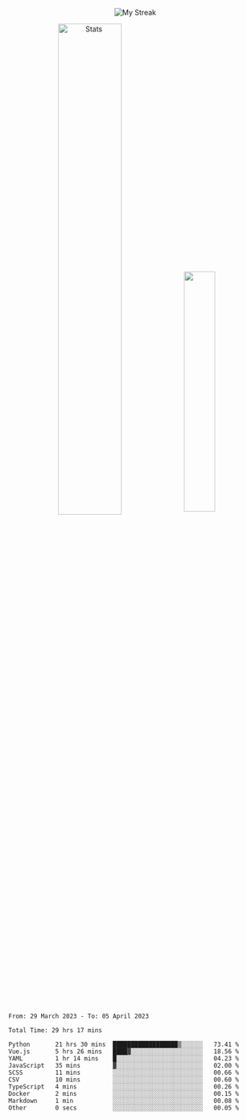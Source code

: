 <p align="center">
<picture>
  <source media="(prefers-color-scheme: dark)" srcset="http://github-readme-streak-stats.herokuapp.com?user=semolik&theme=dark&hide_border=true&background=DD272700">
  <img alt="My Streak" src="http://github-readme-streak-stats.herokuapp.com?user=semolik&hide_border=true">
</picture>
</p>
<div align="center">
  <picture>
    <source media="(prefers-color-scheme: dark)" srcset="https://github-readme-stats.vercel.app/api?username=semolik&show_icons=true&bg_color=DD272700&hide_border=true&theme=dark">
        <img alt="Stats" src="https://github-readme-stats.vercel.app/api?username=semolik&show_icons=true&bg_color=DD272700&hide_border=true" width="50%" >
  </picture>
  <sup>
  <picture>
  <source media="(prefers-color-scheme: dark)" srcset="https://github-readme-stats.vercel.app/api/top-langs/?username=semolik&layout=compact&hide_border=true&bg_color=DD272700&theme=dark">
  <img src="https://github-readme-stats.vercel.app/api/top-langs/?username=semolik&layout=compact&hide_border=true" width="35%" />
  </picture>
  </sup>
</div>
<!--START_SECTION:waka-->

```text
From: 29 March 2023 - To: 05 April 2023

Total Time: 29 hrs 17 mins

Python       21 hrs 30 mins  ██████████████████▒░░░░░░   73.41 %
Vue.js       5 hrs 26 mins   ████▓░░░░░░░░░░░░░░░░░░░░   18.56 %
YAML         1 hr 14 mins    █░░░░░░░░░░░░░░░░░░░░░░░░   04.23 %
JavaScript   35 mins         ▓░░░░░░░░░░░░░░░░░░░░░░░░   02.00 %
SCSS         11 mins         ░░░░░░░░░░░░░░░░░░░░░░░░░   00.66 %
CSV          10 mins         ░░░░░░░░░░░░░░░░░░░░░░░░░   00.60 %
TypeScript   4 mins          ░░░░░░░░░░░░░░░░░░░░░░░░░   00.26 %
Docker       2 mins          ░░░░░░░░░░░░░░░░░░░░░░░░░   00.15 %
Markdown     1 min           ░░░░░░░░░░░░░░░░░░░░░░░░░   00.08 %
Other        0 secs          ░░░░░░░░░░░░░░░░░░░░░░░░░   00.05 %
```

<!--END_SECTION:waka-->

